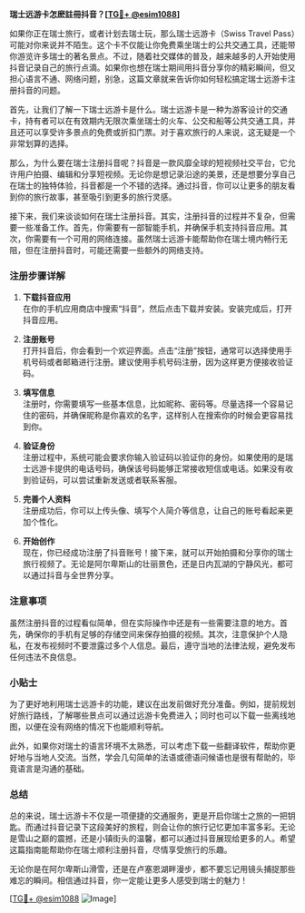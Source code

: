 **瑞士远游卡怎麽註冊抖音？[[TG💪+ @esim1088](https://t.me/s/esim1088)]**

如果你正在瑞士旅行，或者计划去瑞士玩，那么瑞士远游卡（Swiss Travel Pass）可能对你来说并不陌生。这个卡不仅能让你免费乘坐瑞士的公共交通工具，还能带你游览许多瑞士的著名景点。不过，随着社交媒体的普及，越来越多的人开始使用抖音记录自己的旅行点滴。如果你也想在瑞士期间用抖音分享你的精彩瞬间，但又担心语言不通、网络问题，别急，这篇文章就来告诉你如何轻松搞定瑞士远游卡注册抖音的问题。

首先，让我们了解一下瑞士远游卡是什么。瑞士远游卡是一种为游客设计的交通卡，持有者可以在有效期内无限次乘坐瑞士的火车、公交和船等公共交通工具，并且还可以享受许多景点的免费或折扣门票。对于喜欢旅行的人来说，这无疑是一个非常划算的选择。

那么，为什么要在瑞士注册抖音呢？抖音是一款风靡全球的短视频社交平台，它允许用户拍摄、编辑和分享短视频。无论你是想记录沿途的美景，还是想要分享自己在瑞士的独特体验，抖音都是一个不错的选择。通过抖音，你可以让更多的朋友看到你的旅行故事，甚至吸引到更多的旅行灵感。

接下来，我们来谈谈如何在瑞士注册抖音。其实，注册抖音的过程并不复杂，但需要一些准备工作。首先，你需要有一部智能手机，并确保手机支持抖音应用。其次，你需要有一个可用的网络连接。虽然瑞士远游卡能帮助你在瑞士境内畅行无阻，但在注册抖音时，可能还需要一些额外的网络支持。

### 注册步骤详解

1. **下载抖音应用**  
   在你的手机应用商店中搜索“抖音”，然后点击下载并安装。安装完成后，打开抖音应用。

2. **注册账号**  
   打开抖音后，你会看到一个欢迎界面。点击“注册”按钮，通常可以选择使用手机号码或者邮箱进行注册。建议使用手机号码注册，因为这样更方便接收验证码。

3. **填写信息**  
   注册时，你需要填写一些基本信息，比如昵称、密码等。尽量选择一个容易记住的密码，并确保昵称是你喜欢的名字，这样别人在搜索你的时候会更容易找到你。

4. **验证身份**  
   注册过程中，系统可能会要求你输入验证码以验证你的身份。如果使用的是瑞士远游卡提供的电话号码，确保该号码能够正常接收短信或电话。如果没有收到验证码，可以尝试重新发送或者联系客服。

5. **完善个人资料**  
   注册成功后，你可以上传头像、填写个人简介等信息，让自己的账号看起来更加个性化。

6. **开始创作**  
   现在，你已经成功注册了抖音账号！接下来，就可以开始拍摄和分享你的瑞士旅行视频了。无论是阿尔卑斯山的壮丽景色，还是日内瓦湖的宁静风光，都可以通过抖音与全世界分享。

### 注意事项

虽然注册抖音的过程看似简单，但在实际操作中还是有一些需要注意的地方。首先，确保你的手机有足够的存储空间来保存拍摄的视频。其次，注意保护个人隐私，在发布视频时不要泄露过多个人信息。最后，遵守当地的法律法规，避免发布任何违法不良信息。

### 小贴士

为了更好地利用瑞士远游卡的功能，建议在出发前做好充分准备。例如，提前规划好旅行路线，了解哪些景点可以通过远游卡免费进入；同时也可以下载一些离线地图，以便在没有网络的情况下也能顺利导航。

此外，如果你对瑞士的语言环境不太熟悉，可以考虑下载一些翻译软件，帮助你更好地与当地人交流。当然，学会几句简单的法语或德语问候语也是很有帮助的，毕竟语言是沟通的基础。

### 总结

总的来说，瑞士远游卡不仅是一项便捷的交通服务，更是开启你瑞士之旅的一把钥匙。而通过抖音记录下这段美好的旅程，则会让你的旅行记忆更加丰富多彩。无论是雪山之巅的震撼，还是小镇街头的温馨，都可以通过抖音展现给更多的人。希望这篇指南能帮助你在瑞士顺利注册抖音，尽情享受旅行的乐趣。

无论你是在阿尔卑斯山滑雪，还是在卢塞恩湖畔漫步，都不要忘记用镜头捕捉那些难忘的瞬间。相信通过抖音，你一定能让更多人感受到瑞士的魅力！

[[TG💪+ @esim1088](https://t.me/s/esim1088) ![Image](https://i.postimg.cc/4NQfJmqS/Snipaste-2025-05-13-00-14-12.png)]